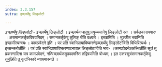 ```yaml
---
index: 3.3.157
sutra: इच्छार्थेषु लिङ्लोटौ

---
```

_इच्छार्थेषु लिङ्लोटौ_ - इच्छार्थेषु लिङ्लोटौ । इच्छार्थकधातुषु प्रयुज्यमानेषु लिङ्लोटौ स्तः । सर्वलकारापवादः । असमानकर्तृकविषयमिदम् । समानकर्तृकेषु तुलिङ् चे॑ति वक्ष्यते । इच्छामिति । भुञ्जीत भवानिति इच्छामीत्यन्वयः । कामप्रवेदने इति । परं प्रति स्वाभिप्रायाविष्करणेइच्छार्थेषु लिङ्लोटा॑विति विधिरित्यर्थः । इच्छन्करोतीति । परं प्रति स्वाभिप्रायाविष्करणाऽभावान्न लिङ्लोटाविति भाव- ।कामप्रवेदनेऽकच्चिती॑ति सूत्रं तु प्रकरणादिना यत्र कामप्रवेदनं, नत्विच्छार्थकमुपपदमस्ति तद्विषयमिति बोध्यम् । इत उत्तरसूत्रंसमानकर्तृकेषु तुमु॑न्निति तु कृदधिकारे व्याख्यास्यते । 